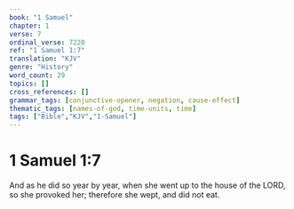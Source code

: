 ```yaml
---
book: "1 Samuel"
chapter: 1
verse: 7
ordinal_verse: 7220
ref: "1 Samuel 1:7"
translation: "KJV"
genre: "History"
word_count: 29
topics: []
cross_references: []
grammar_tags: [conjunctive-opener, negation, cause-effect]
thematic_tags: [names-of-god, time-units, time]
tags: ["Bible","KJV","1-Samuel"]
---
```


# 1 Samuel 1:7

And as he did so year by year, when she went up to the house of the LORD, so she provoked her; therefore she wept, and did not eat.

